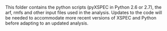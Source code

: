 This folder contains the python scripts (pyXSPEC in Python 2.6 or 2.7), the arf, rmfs and other input files used in the analysis. Updates to the code will be needed to accommodate more recent versions of XSPEC and Python before adapting to an updated analysis.
